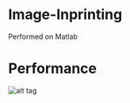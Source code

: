# Image-Inprinting
Performed on Matlab

# Performance
![alt tag](https://raw.github.com/gowhd20/Image-Inprinting/master/result/result.PNG)
